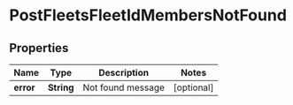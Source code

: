 
# PostFleetsFleetIdMembersNotFound

## Properties
Name | Type | Description | Notes
------------ | ------------- | ------------- | -------------
**error** | **String** | Not found message |  [optional]



